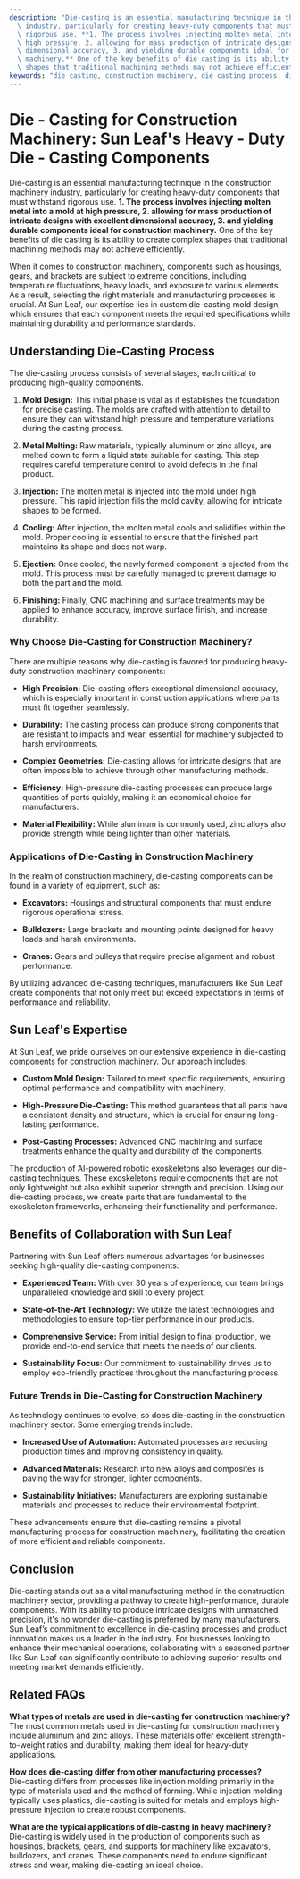 ```yaml
---
description: "Die-casting is an essential manufacturing technique in the construction machinery\
  \ industry, particularly for creating heavy-duty components that must withstand\
  \ rigorous use. **1. The process involves injecting molten metal into a mold at\
  \ high pressure, 2. allowing for mass production of intricate designs with excellent\
  \ dimensional accuracy, 3. and yielding durable components ideal for construction\
  \ machinery.** One of the key benefits of die casting is its ability to create complex\
  \ shapes that traditional machining methods may not achieve efficiently."
keywords: "die casting, construction machinery, die casting process, die-cast aluminum"
---
```

# Die - Casting for Construction Machinery: Sun Leaf's Heavy - Duty Die - Casting Components

Die-casting is an essential manufacturing technique in the construction machinery industry, particularly for creating heavy-duty components that must withstand rigorous use. **1. The process involves injecting molten metal into a mold at high pressure, 2. allowing for mass production of intricate designs with excellent dimensional accuracy, 3. and yielding durable components ideal for construction machinery.** One of the key benefits of die casting is its ability to create complex shapes that traditional machining methods may not achieve efficiently.

When it comes to construction machinery, components such as housings, gears, and brackets are subject to extreme conditions, including temperature fluctuations, heavy loads, and exposure to various elements. As a result, selecting the right materials and manufacturing processes is crucial. At Sun Leaf, our expertise lies in custom die-casting mold design, which ensures that each component meets the required specifications while maintaining durability and performance standards.

## **Understanding Die-Casting Process**

The die-casting process consists of several stages, each critical to producing high-quality components. 

1. **Mold Design:** This initial phase is vital as it establishes the foundation for precise casting. The molds are crafted with attention to detail to ensure they can withstand high pressure and temperature variations during the casting process.

2. **Metal Melting:** Raw materials, typically aluminum or zinc alloys, are melted down to form a liquid state suitable for casting. This step requires careful temperature control to avoid defects in the final product.

3. **Injection:** The molten metal is injected into the mold under high pressure. This rapid injection fills the mold cavity, allowing for intricate shapes to be formed.

4. **Cooling:** After injection, the molten metal cools and solidifies within the mold. Proper cooling is essential to ensure that the finished part maintains its shape and does not warp.

5. **Ejection:** Once cooled, the newly formed component is ejected from the mold. This process must be carefully managed to prevent damage to both the part and the mold.

6. **Finishing:** Finally, CNC machining and surface treatments may be applied to enhance accuracy, improve surface finish, and increase durability. 

### **Why Choose Die-Casting for Construction Machinery?**

There are multiple reasons why die-casting is favored for producing heavy-duty construction machinery components:

- **High Precision:** Die-casting offers exceptional dimensional accuracy, which is especially important in construction applications where parts must fit together seamlessly.

- **Durability:** The casting process can produce strong components that are resistant to impacts and wear, essential for machinery subjected to harsh environments.

- **Complex Geometries:** Die-casting allows for intricate designs that are often impossible to achieve through other manufacturing methods.

- **Efficiency:** High-pressure die-casting processes can produce large quantities of parts quickly, making it an economical choice for manufacturers.

- **Material Flexibility:** While aluminum is commonly used, zinc alloys also provide strength while being lighter than other materials.

### **Applications of Die-Casting in Construction Machinery**

In the realm of construction machinery, die-casting components can be found in a variety of equipment, such as:

- **Excavators:** Housings and structural components that must endure rigorous operational stress.

- **Bulldozers:** Large brackets and mounting points designed for heavy loads and harsh environments.

- **Cranes:** Gears and pulleys that require precise alignment and robust performance.

By utilizing advanced die-casting techniques, manufacturers like Sun Leaf create components that not only meet but exceed expectations in terms of performance and reliability.

## **Sun Leaf's Expertise**

At Sun Leaf, we pride ourselves on our extensive experience in die-casting components for construction machinery. Our approach includes:

- **Custom Mold Design:** Tailored to meet specific requirements, ensuring optimal performance and compatibility with machinery.

- **High-Pressure Die-Casting:** This method guarantees that all parts have a consistent density and structure, which is crucial for ensuring long-lasting performance.

- **Post-Casting Processes:** Advanced CNC machining and surface treatments enhance the quality and durability of the components.

The production of AI-powered robotic exoskeletons also leverages our die-casting techniques. These exoskeletons require components that are not only lightweight but also exhibit superior strength and precision. Using our die-casting process, we create parts that are fundamental to the exoskeleton frameworks, enhancing their functionality and performance.

## **Benefits of Collaboration with Sun Leaf**

Partnering with Sun Leaf offers numerous advantages for businesses seeking high-quality die-casting components:

- **Experienced Team:** With over 30 years of experience, our team brings unparalleled knowledge and skill to every project.

- **State-of-the-Art Technology:** We utilize the latest technologies and methodologies to ensure top-tier performance in our products.

- **Comprehensive Service:** From initial design to final production, we provide end-to-end service that meets the needs of our clients.

- **Sustainability Focus:** Our commitment to sustainability drives us to employ eco-friendly practices throughout the manufacturing process.

### **Future Trends in Die-Casting for Construction Machinery**

As technology continues to evolve, so does die-casting in the construction machinery sector. Some emerging trends include:

- **Increased Use of Automation:** Automated processes are reducing production times and improving consistency in quality.

- **Advanced Materials:** Research into new alloys and composites is paving the way for stronger, lighter components.

- **Sustainability Initiatives:** Manufacturers are exploring sustainable materials and processes to reduce their environmental footprint.

These advancements ensure that die-casting remains a pivotal manufacturing process for construction machinery, facilitating the creation of more efficient and reliable components.

## **Conclusion**

Die-casting stands out as a vital manufacturing method in the construction machinery sector, providing a pathway to create high-performance, durable components. With its ability to produce intricate designs with unmatched precision, it's no wonder die-casting is preferred by many manufacturers. Sun Leaf’s commitment to excellence in die-casting processes and product innovation makes us a leader in the industry. For businesses looking to enhance their mechanical operations, collaborating with a seasoned partner like Sun Leaf can significantly contribute to achieving superior results and meeting market demands efficiently.

## Related FAQs

**What types of metals are used in die-casting for construction machinery?**  
The most common metals used in die-casting for construction machinery include aluminum and zinc alloys. These materials offer excellent strength-to-weight ratios and durability, making them ideal for heavy-duty applications.

**How does die-casting differ from other manufacturing processes?**  
Die-casting differs from processes like injection molding primarily in the type of materials used and the method of forming. While injection molding typically uses plastics, die-casting is suited for metals and employs high-pressure injection to create robust components.

**What are the typical applications of die-casting in heavy machinery?**  
Die-casting is widely used in the production of components such as housings, brackets, gears, and supports for machinery like excavators, bulldozers, and cranes. These components need to endure significant stress and wear, making die-casting an ideal choice.
